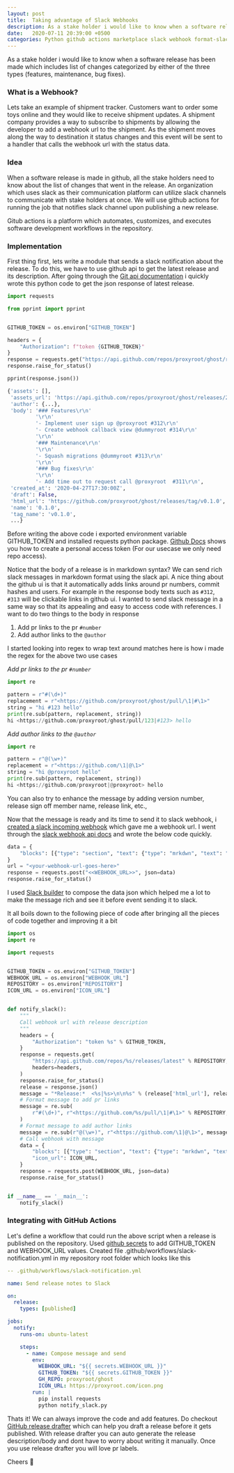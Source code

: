 ```yaml
---
layout: post
title:  Taking advantage of Slack Webhooks
description: As a stake holder i would like to know when a software release has been made which includes list of changes categorized by either of the three types (features, maintenance, bug fixes).
date:   2020-07-11 20:39:00 +0500
categories: Python github actions marketplace slack webhook format-slack-message slack-api
---
```


As a stake holder i would like to know when a software release has been made which includes list of changes categorized by either of the three types (features, maintenance, bug fixes).

### What is a Webhook?

Lets take an example of shipment tracker. Customers want to order some toys online and they would like to receive shipment updates. A shipment company provides a way to subscribe to shipments by allowing the developer to add a webhook url to the shipment. As the shipment moves along the way to destination it status changes and this event will be sent to a handler that calls the webhook url with the status data.

### Idea

When a software release is made in github, all the stake holders need to know about the list of changes that went in the release. An organization which uses slack as their communication platform can utilize slack channels to communicate with stake holders at once. We will use github actions for running the job that notifies slack channel upon publishing a new release.

Gitub actions is a platform which automates, customizes, and executes software development workflows in the repository.

### Implementation

First thing first, lets write a module that sends a slack notification about the release. To do this, we have to use github api to get the latest release and its description. After going through the [Git api documentation](https://developer.github.com/v3/repos/releases/) i quickly wrote this python code to get the json response of latest release.


```python
import requests

from pprint import pprint


GITHUB_TOKEN = os.environ["GITHUB_TOKEN"]

headers = {
    "Authorization": f"token {GITHUB_TOKEN}"
}
response = requests.get("https://api.github.com/repos/proxyroot/ghost/releases/latest", headers=headers)
response.raise_for_status()

pprint(response.json())

{'assets': [],
 'assets_url': 'https://api.github.com/repos/proxyroot/ghost/releases/28472473/assets',
 'author': {...},
 'body': '### Features\r\n'
         '\r\n'
         '- Implement user sign up @proxyroot #312\r\n'
         '- Create webhook callback view @dummyroot #314\r\n'
         '\r\n'
         '### Maintenance\r\n'
         '\r\n'
         '- Squash migrations @dummyroot #313\r\n'
         '\r\n'
         '### Bug fixes\r\n'
         '\r\n'
         '- Add time out to request call @proxyroot  #311\r\n',
 'created_at': '2020-04-27T17:30:00Z',
 'draft': False,
 'html_url': 'https://github.com/proxyroot/ghost/releases/tag/v0.1.0',
 'name': '0.1.0',
 'tag_name': 'v0.1.0',
 ...}

```

Before writing the above code i exported environment variable GITHUB_TOKEN and installed requests python package. [Github Docs](https://docs.github.com/en/github/authenticating-to-github/creating-a-personal-access-token) shows you how to create a personal access token (For our usecase we only need repo access).

Notice that the body of a release is in markdown syntax? We can send rich slack messages in markdown format using the slack api. A nice thing about the github ui is that it automatically adds links around pr numbers, commit hashes and users. For example in the response body texts such as `#312`, `#313` will be clickable links in github ui. I wanted to send slack message in a same way so that its appealing and easy to access code with references. I want to do two things to the body in response

1. Add pr links to the pr `#number`
2. Add author links to the `@author`

I started looking into regex to wrap text around matches here is how i made the regex for the above two use cases

_Add pr links to the pr `#number`_
```python
import re

pattern = r"#(\d+)"
replacement = r"<https://github.com/proxyroot/ghost/pull/\1|#\1>"
string = "hi #123 hello"
print(re.sub(pattern, replacement, string))
hi <https://github.com/proxyroot/ghost/pull/123|#123> hello
```

_Add author links to the `@author`_
```python
import re

pattern = r"@(\w+)"
replacement = r"<https://github.com/\1|@\1>"
string = "hi @proxyroot hello"
print(re.sub(pattern, replacement, string))
hi <https://github.com/proxyroot|@proxyroot> hello

```

You can also try to enhance the message by adding version number, release sign off member name, release link, etc.,

Now that the message is ready and its time to send it to slack webhook, i [created a slack incoming webhook](https://api.slack.com/messaging/webhooks#create_a_webhook) which gave me a webhook url. I went through the [slack webhook api docs](https://api.slack.com/messaging/webhooks#posting_with_webhooks) and wrote the below code quickly.

```python
data = {
    "blocks": [{"type": "section", "text": {"type": "mrkdwn", "text": "Hello world"}}],
}
url = "<your-webhook-url-goes-here>"
response = requests.post("<<WEBHOOK_URL>>", json=data)
response.raise_for_status()
```

I used [Slack builder](https://app.slack.com/block-kit-builder/) to compose the data json which helped me a lot to make the message rich and see it before event sending it to slack.

It all boils down to the following piece of code after bringing all the pieces of code together and improving it a bit

```python
import os
import re

import requests


GITHUB_TOKEN = os.environ["GITHUB_TOKEN"]
WEBHOOK_URL = os.environ["WEBHOOK_URL"]
REPOSITORY = os.environ["REPOSITORY"]
ICON_URL = os.environ["ICON_URL"]


def notify_slack():
    """
    Call webhook url with release description
    """
    headers = {
        "Authorization": "token %s" % GITHUB_TOKEN,
    }
    response = requests.get(
        "https://api.github.com/repos/%s/releases/latest" % REPOSITORY,
        headers=headers,
    )
    response.raise_for_status()
    release = response.json()
    message = "*Release:*  <%s|%s>\n\n%s" % (release['html_url'], release['tag_name'], release['body'])
    # Format message to add pr links
    message = re.sub(
        r"#(\d+)", r"<https://github.com/%s/pull/\1|#\1>" % REPOSITORY, message,
    )
    # Format message to add author links
    message = re.sub(r"@(\w+)", r"<https://github.com/\1|@\1>", message)
    # Call webhook with message
    data = {
        "blocks": [{"type": "section", "text": {"type": "mrkdwn", "text": message}}],
        "icon_url": ICON_URL,
    }
    response = requests.post(WEBHOOK_URL, json=data)
    response.raise_for_status()


if __name__ == '__main__':
    notify_slack()

```

### Integrating with GitHub Actions

Let's define a workflow that could run the above script when a release is published on the repository. Used [github secrets](https://docs.github.com/en/actions/configuring-and-managing-workflows/creating-and-storing-encrypted-secrets) to add GITHUB_TOKEN and WEBHOOK_URL values. Created file .github/workflows/slack-notification.yml in my repository root folder which looks like this

```yml
-- .github/workflows/slack-notification.yml

name: Send release notes to Slack

on:
  release:
    types: [published]

jobs:
  notify:
    runs-on: ubuntu-latest

    steps:
      - name: Compose message and send
        env:
          WEBHOOK_URL: "${{ secrets.WEBHOOK_URL }}"
          GITHUB_TOKEN: "${{ secrets.GITHUB_TOKEN }}"
          GH_REPO: proxyroot/ghost
          ICON_URL: https://proxyroot.com/icon.png
        run: |
          pip install requests
          python notify_slack.py
```

Thats it! We can always improve the code and add features. Do checkout [GitHub release drafter](https://github.com/marketplace/actions/release-drafter) which can help you draft a release before it gets published. With release drafter you can auto generate the release description/body and dont have to worry about writing it manually. Once you use release drafter you will love pr labels.

Cheers :tada:
